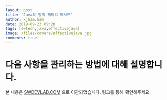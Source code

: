 ```yaml
---
layout: post
title: 'Java의 정적 팩터리 메서드'
author: kjham.ham
date: 2019-09-23 09:20
tags: [swtech,java,effectivejava]
image: /files/covers/effectivejava.jpg
comments: true
---
```


# 다음 사항을 관리하는 방법에 대해 설명합니다.  

본 내용은 [SWDEVLAB.COM](https://swdevlab.com/71) 으로 이관되었습니다.
링크를 통해 확인해주세요.